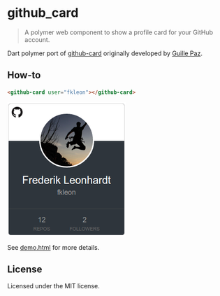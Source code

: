github_card
===========

> A polymer web component to show a profile card for your GitHub account.

Dart polymer port of [github-card](https://github.com/pazguille/github-card)
originally developed by [Guille Paz](https://github.com/pazguille).

## How-to
```html
<github-card user="fkleon"></github-card>
```
![Example](https://raw.githubusercontent.com/fkleon/github_card/master/example.png)

See [demo.html](example/demo.html) for more details.

## License
Licensed under the MIT license.
